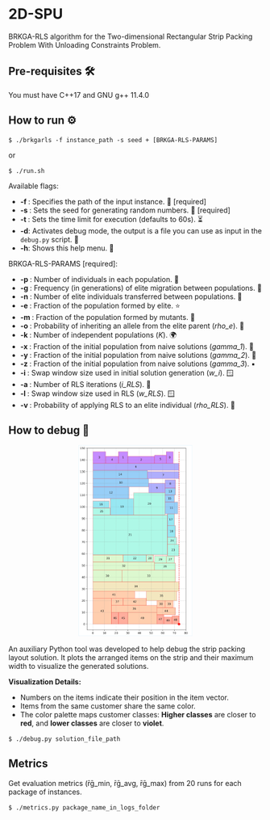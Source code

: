 # 2D-SPU
BRKGA-RLS algorithm for the Two-dimensional Rectangular Strip Packing Problem With Unloading Constraints Problem.

## Pre-requisites 🛠️

You must have C++17 and GNU g++ 11.4.0

## How to run ⚙️

```console
$ ./brkgarls -f instance_path -s seed + [BRKGA-RLS-PARAMS]
```

or

```console
$ ./run.sh
```

Available flags:

* **-f <file>**: Specifies the path of the input instance. 📂 [required]
* **-s <string>**: Sets the seed for generating random numbers. 🌱 [required]
* **-t <number>**: Sets the time limit for execution (defaults to 60s). ⏳
* **-d**: Activates debug mode, the output is a file you can use as input in the `debug.py` script. 🐞
* **-h**: Shows this help menu. 📖

BRKGA-RLS-PARAMS [required]:
* **-p <number>**: Number of individuals in each population. 👥
* **-g <number>**: Frequency (in generations) of elite migration between populations. 🔄
* **-n <number>**: Number of elite individuals transferred between populations. 🚚
* **-e <float>**: Fraction of the population formed by elite. ⭐
* **-m <float>**: Fraction of the population formed by mutants. 🧬
* **-o <float>**: Probability of inheriting an allele from the elite parent (*rho_e*). 🎲
* **-k <number>**: Number of independent populations (*K*). 🌍
* **-x <float>**: Fraction of the initial population from naive solutions (*gamma_1*). 🔹
* **-y <float>**: Fraction of the initial population from naive solutions (*gamma_2*). 🔸
* **-z <float>**: Fraction of the initial population from naive solutions (*gamma_3*). ▪️
* **-i <number>**: Swap window size used in initial solution generation (*w_i*). 🪟
* **-a <number>**: Number of RLS iterations (*i_RLS*). 🔁
* **-l <number>**: Swap window size used in RLS (*w_RLS*). 🪟
* **-v <float>**: Probability of applying RLS to an elite individual (*rho_RLS*). 🎯

## How to debug 🐞

<div align="center">
  <img src="imgs/debug_tool.jpg" alt="Texto Alternativo" width="45%">
</div>

An auxiliary Python tool was developed to help debug the strip packing layout solution. It plots the arranged items on the strip and their maximum width to visualize the generated solutions.

**Visualization Details:**
* Numbers on the items indicate their position in the item vector.
* Items from the same customer share the same color.
* The color palette maps customer classes: **Higher classes** are closer to **red**, and **lower classes** are closer to **violet**.

```console
$ ./debug.py solution_file_path
```

## Metrics

Get evaluation metrics (r̄ḡ_min, r̄ḡ_avg, r̄ḡ_max) from 20 runs for each package of instances.

```console
$ ./metrics.py package_name_in_logs_folder
```
